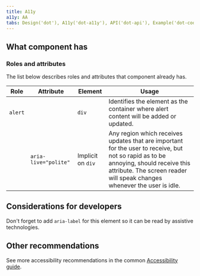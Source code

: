 ```yaml
---
title: A11y
a11y: AA
tabs: Design('dot'), A11y('dot-a11y'), API('dot-api'), Example('dot-code'), Changelog('dot-changelog')
---
```


## What component has

### Roles and attributes

The list below describes roles and attributes that component already has.

| Role    | Attribute            | Element           | Usage                                                                                                                                                                                                            |
| ------- | -------------------- | ----------------- | ---------------------------------------------------------------------------------------------------------------------------------------------------------------------------------------------------------------- |
| `alert` |                      | `div`             | Identifies the element as the container where alert content will be added or updated.                                                                                                                            |
|         | `aria-live="polite"` | Implicit on `div` | Any region which receives updates that are important for the user to receive, but not so rapid as to be annoying, should receive this attribute. The screen reader will speak changes whenever the user is idle. |

## Considerations for developers

Don't forget to add `aria-label` for this element so it can be read by assistive technologies.

## Other recommendations

See more accessibility recommendations in the common [Accessibility guide](/core-principles/a11y/).
